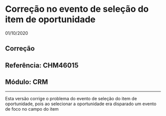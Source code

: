 # Correção no evento de seleção do item de oportunidade
01/10/2020
## Correção
## Referência: CHM46015
## Módulo: CRM
***

Esta versão corrige o problema do evento de seleção do item de oportunidade, pois ao selecionar a oportunidade era disparado um evento de foco no campo do item